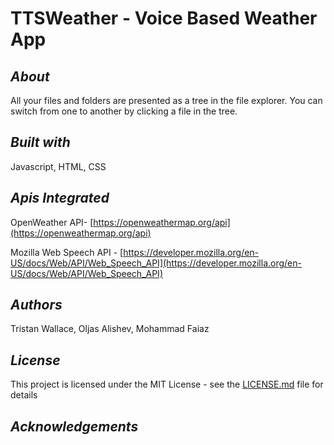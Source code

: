 <h1>TTSWeather - Voice Based Weather App</h1>

## <i>About</i>

All your files and folders are presented as a tree in the file explorer. You can switch from one to another by clicking a file in the tree.
## <i>Built with</i>

Javascript, HTML, CSS

## <i>Apis Integrated</i>
OpenWeather API- [https://openweathermap.org/api](https://openweathermap.org/api)

Mozilla Web Speech API -
[https://developer.mozilla.org/en-US/docs/Web/API/Web_Speech_API](https://developer.mozilla.org/en-US/docs/Web/API/Web_Speech_API)

## <i>Authors</i>

Tristan Wallace, Oljas Alishev, Mohammad Faiaz

## <i>License</i>

This project is licensed under the MIT License - see the [LICENSE.md](https://gist.github.com/BinaryUnderground/LICENSE.md) file for details

## <i>Acknowledgements</i>

